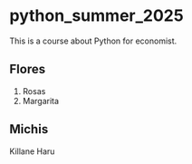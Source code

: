 # python_summer_2025
This is a course about Python for economist.

## Flores
1. Rosas
2. Margarita


## Michis
Killane
Haru
